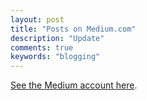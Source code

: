```yaml
---
layout: post
title: "Posts on Medium.com"
description: "Update"
comments: true
keywords: "blogging"
---
```


[See the Medium account here](https://medium.com/@hannahsuarez).
